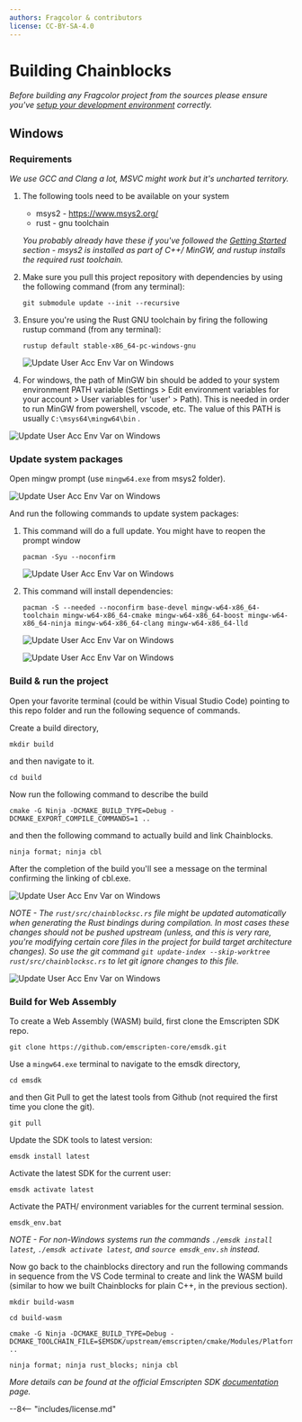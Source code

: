```yaml
---
authors: Fragcolor & contributors
license: CC-BY-SA-4.0
---
```


# Building Chainblocks

*Before building any Fragcolor project from the sources please ensure you've [setup your development environment](https://docs.fragcolor.xyz/contribute/code/getting-started/#development-environment) correctly.*

## Windows

### Requirements

*We use GCC and Clang a lot, MSVC might work but it's uncharted territory.*

1. The following tools need to be available on your system
    - msys2 - https://www.msys2.org/
    - rust - gnu toolchain

    *You probably already have these if you've followed the [Getting Started](https://docs.fragcolor.xyz/contribute/code/getting-started/) section - msys2 is installed as part of C++/ MinGW, and rustup installs the required rust toolchain.*

2. Make sure you pull this project repository with dependencies by using the following command (from any terminal): 
    
    `git submodule update --init --recursive`

3. Ensure you're using the Rust GNU toolchain by firing the following rustup command (from any terminal):

    `rustup default stable-x86_64-pc-windows-gnu`

    ![Update User Acc Env Var on Windows](assets/build-cb_use-gnutoolchain.png)

4. For windows, the path of MinGW bin should be added to your system environment PATH variable (Settings > Edit environment variables for your account > User variables for 'user' > Path). This is needed in order to run MinGW from powershell, vscode, etc. The value of this PATH is usually `C:\msys64\mingw64\bin` .

![Update User Acc Env Var on Windows](assets/build-cb_acc-env-var.png)

### Update system packages

Open mingw prompt (use `mingw64.exe` from msys2 folder).

![Update User Acc Env Var on Windows](assets/build-cb_run-mingw64.png)

And run the following commands to update system packages:

1. This command will do a full update. You might have to reopen the prompt window
    ```
    pacman -Syu --noconfirm
    ``` 
    ![Update User Acc Env Var on Windows](assets/build-cb_upd-pckg-1.png)

2. This command will install dependencies:
    ```
    pacman -S --needed --noconfirm base-devel mingw-w64-x86_64-toolchain mingw-w64-x86_64-cmake mingw-w64-x86_64-boost mingw-w64-x86_64-ninja mingw-w64-x86_64-clang mingw-w64-x86_64-lld
    ```
    ![Update User Acc Env Var on Windows](assets/build-cb_upd-pckg-21.png)

    ![Update User Acc Env Var on Windows](assets/build-cb_upd-pckg-22.png)

### Build & run the project

Open your favorite terminal (could be within Visual Studio Code) pointing to this repo folder and run the following sequence of commands.

Create a build directory,
    
    mkdir build

and then navigate to it.

    cd build

Now run the following command to describe the build

    cmake -G Ninja -DCMAKE_BUILD_TYPE=Debug -DCMAKE_EXPORT_COMPILE_COMMANDS=1 ..

and then the following command to actually build and link Chainblocks.

    ninja format; ninja cbl

After the completion of the build you'll see a message on the terminal confirming the linking of cbl.exe.

 ![Update User Acc Env Var on Windows](assets/build-cb_use-build-link.png)

*NOTE - The `rust/src/chainblocksc.rs` file might be updated automatically when generating the Rust bindings during compilation. In most cases these changes should not be pushed upstream (unless, and this is very rare, you're modifying certain core files in the project for build target architecture changes). So use the git command `git update-index --skip-worktree rust/src/chainblocksc.rs` to let git ignore changes to this file.*

 ![Update User Acc Env Var on Windows](assets/build-cb_git-ignore-file.png)

### Build for Web Assembly

To create a Web Assembly (WASM) build, first clone the Emscripten SDK repo.

    git clone https://github.com/emscripten-core/emsdk.git

Use a `mingw64.exe` terminal to navigate to the emsdk directory,
    
    cd emsdk

and then Git Pull to get the latest tools from Github (not required the first time you clone the git).

    git pull

Update the SDK tools to latest version:

    emsdk install latest

Activate the latest SDK for the current user:    

    emsdk activate latest

Activate the PATH/ environment variables for the current terminal session.
    
    emsdk_env.bat

*NOTE - For non-Windows systems run the commands `./emsdk install latest`, `./emsdk activate latest`, and `source emsdk_env.sh` instead.*

Now go back to the chainblocks directory and run the following commands in sequence from the VS Code terminal to create and link the WASM build (similar to how we built Chainblocks for plain C++, in the previous section).
    
    mkdir build-wasm
    
    cd build-wasm
    
    cmake -G Ninja -DCMAKE_BUILD_TYPE=Debug -DCMAKE_TOOLCHAIN_FILE=$EMSDK/upstream/emscripten/cmake/Modules/Platform/Emscripten.cmake ..
    
    ninja format; ninja rust_blocks; ninja cbl
    
*More details can be found at the official Emscripten SDK [documentation](https://emscripten.org/docs/getting_started/downloads.html) page.*


--8<-- "includes/license.md"
